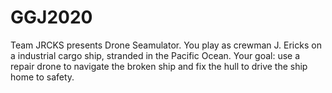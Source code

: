# GGJ2020

Team JRCKS presents Drone Seamulator. You play as crewman J. Ericks on a industrial cargo ship, stranded in the Pacific Ocean. Your goal: use a repair drone to navigate the broken ship and fix the hull to drive the ship home to safety. 
